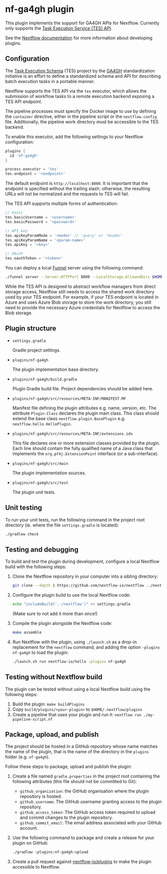 # nf-ga4gh plugin 
 
This plugin implements the support for GA4GH APIs for Nextflow. Currently only supports the [Task Execution Service (TES) API](https://github.com/ga4gh/task-execution-schemas).

See the [Nextflow documentation](https://nextflow.io/docs/latest/plugins.html) for more information about developing plugins.

## Configuration

The [Task Execution Schema](https://github.com/ga4gh/task-execution-schemas) (TES) project by the [GA4GH](https://www.ga4gh.org) standardization initiative is an effort to define a standardized schema and API for describing batch execution tasks in a portable manner.

Nextflow supports the TES API via the `tes` executor, which allows the submission of workflow tasks to a remote execution backend exposing a TES API endpoint.

The pipeline processes must specify the Docker image to use by defining the `container` directive, either in the pipeline script or the `nextflow.config` file. Additionally, the pipeline work directory must be accessible to the TES backend.

To enable this executor, add the following settings to your Nextflow configuration:

```groovy
plugins {
  id 'nf-ga4gh'
}

process.executor = 'tes'
tes.endpoint = '<endpoint>'
```

The default endpoint is `http://localhost:8000`. It is important that the endpoint is specified without the trailing slash; otherwise, the resulting URLs will not be normalized and the requests to TES will fail.

The TES API supports multiple forms of authentication:

```groovy
// basic
tes.basicUsername = '<username>'
tes.basicPassword = '<password>'

// API key
tes.apiKeyParamMode = '<mode>' // 'query' or 'header'
tes.apiKeyParamName = '<param-name>'
tes.apiKey = '<key>'

// OAuth
tes.oauthToken = '<token>'
```

You can deploy a local [Funnel](https://ohsu-comp-bio.github.io/funnel/) server using the following command:

```bash
./funnel server --Server.HTTPPort 8000 --LocalStorage.AllowedDirs $HOME run
```

While the TES API is designed to abstract workflow managers from direct storage access, Nextflow still needs to access the shared work directory used by your TES endpoint. For example, if your TES endpoint is located in Azure and uses Azure Blob storage to store the work directory, you still need to provide the necessary Azure credentials for Nextflow to access the Blob storage.

## Plugin structure
                    
- `settings.gradle`
    
    Gradle project settings. 

- `plugins/nf-ga4gh`
    
    The plugin implementation base directory.

- `plugins/nf-ga4gh/build.gradle` 
    
    Plugin Gradle build file. Project dependencies should be added here.

- `plugins/nf-ga4gh/src/resources/META-INF/MANIFEST.MF` 
    
    Manifest file defining the plugin attributes e.g. name, version, etc. The attribute `Plugin-Class` declares the plugin main class. This class should extend the base class `nextflow.plugin.BasePlugin` e.g. `nextflow.hello.HelloPlugin`.

- `plugins/nf-ga4gh/src/resources/META-INF/extensions.idx`
    
    This file declares one or more extension classes provided by the plugin. Each line should contain the fully qualified name of a Java class that implements the `org.pf4j.ExtensionPoint` interface (or a sub-interface).

- `plugins/nf-ga4gh/src/main` 

    The plugin implementation sources.

- `plugins/nf-ga4gh/src/test` 

    The plugin unit tests. 


## Unit testing 

To run your unit tests, run the following command in the project root directory (ie. where the file `settings.gradle` is located):

```bash
./gradlew check
```

## Testing and debugging

To build and test the plugin during development, configure a local Nextflow build with the following steps:

1. Clone the Nextflow repository in your computer into a sibling directory:
    ```bash
    git clone --depth 1 https://github.com/nextflow-io/nextflow ../nextflow
    ```
  
2. Configure the plugin build to use the local Nextflow code:
    ```bash
    echo "includeBuild('../nextflow')" >> settings.gradle
    ```
  
   (Make sure to not add it more than once!)

3. Compile the plugin alongside the Nextflow code:
    ```bash
    make assemble
    ```

4. Run Nextflow with the plugin, using `./launch.sh` as a drop-in replacement for the `nextflow` command, and adding the option `-plugins nf-ga4gh` to load the plugin:
    ```bash
    ./launch.sh run nextflow-io/hello -plugins nf-ga4gh
    ```

## Testing without Nextflow build

The plugin can be tested without using a local Nextflow build using the following steps:

1. Build the plugin: `make buildPlugins`
2. Copy `build/plugins/<your-plugin>` to `$HOME/.nextflow/plugins`
3. Create a pipeline that uses your plugin and run it: `nextflow run ./my-pipeline-script.nf`

## Package, upload, and publish

The project should be hosted in a GitHub repository whose name matches the name of the plugin, that is the name of the directory in the `plugins` folder (e.g. `nf-ga4gh`).

Follow these steps to package, upload and publish the plugin:

1. Create a file named `gradle.properties` in the project root containing the following attributes (this file should not be committed to Git):

   * `github_organization`: the GitHub organisation where the plugin repository is hosted.
   * `github_username`: The GitHub username granting access to the plugin repository.
   * `github_access_token`: The GitHub access token required to upload and commit changes to the plugin repository.
   * `github_commit_email`: The email address associated with your GitHub account.

2. Use the following command to package and create a release for your plugin on GitHub:
    ```bash
    ./gradlew :plugins:nf-ga4gh:upload
    ```

3. Create a pull request against [nextflow-io/plugins](https://github.com/nextflow-io/plugins/blob/main/plugins.json) to make the plugin accessible to Nextflow.

